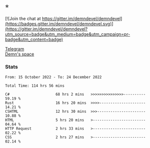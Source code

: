 ### :star:

[![Join the chat at https://gitter.im/demndevel/demndevel](https://badges.gitter.im/demndevel/demndevel.svg)](https://gitter.im/demndevel/demndevel?utm_source=badge&utm_medium=badge&utm_campaign=pr-badge&utm_content=badge)

[Telegram](https://t.me/demnometa) <br>
[Demn's space](http://demns.space)

### Stats

<!--START_SECTION:waka-->

```text
From: 15 October 2022 - To: 24 December 2022

Total Time: 114 hrs 56 mins

C#                     68 hrs 2 mins   >>>>>>>>>>>>>>>----------   59.19 %
Rust                   16 hrs 20 mins  >>>>---------------------   14.21 %
CSHTML                 12 hrs 30 mins  >>>----------------------   10.88 %
HTML                   5 hrs 20 mins   >------------------------   04.64 %
HTTP Request           2 hrs 33 mins   >------------------------   02.22 %
CSS                    2 hrs 27 mins   >------------------------   02.14 %
```

<!--END_SECTION:waka-->
